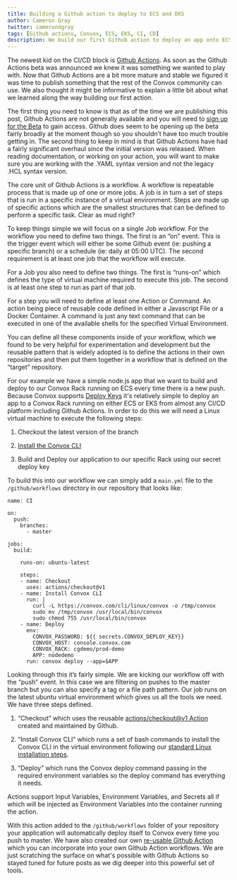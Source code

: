 ```yaml
---
title: Building a Github action to deploy to ECS and EKS
author: Cameron Gray
twitter: camerondgray
tags: [Github actions, Convox, ECS, EKS, CI, CD]
description: We build our first Github action to deploy an app onto ECS or EKS
---
```


The newest kid on the CI/CD block is [Github Actions](https://github.com/features/actions). As soon as the Github Actions beta was announced we knew it was something we wanted to play with. Now that Github Actions are a bit more mature and stable we figured it was time to publish something that the rest of the Convox community can use. We also thought it might be informative to explain a little bit about what we learned along the way building our first action.

The first thing you need to know is that as of the time we are publishing this post, Github Actions are not generally available and you will need to [sign up for the Beta](https://github.com/features/actions) to gain access. Github does seem to be opening up the beta fairly broadly at the moment though so you shouldn’t have too much trouble getting in. The second thing to keep in mind is that Github Actions have had a fairly significant overhaul since the initial version was released. When reading documentation, or working on your action, you will want to make sure you are working with the .YAML syntax version and not the legacy .HCL syntax version.

The core unit of Github Actions is a workflow. A workflow is repeatable process that is made up of one or more jobs. A job is in turn a set of steps that is run in a specific instance of a virtual environment.  Steps are made up of specific actions which are the smallest structures that can be defined to perform a specific task. Clear as mud right?

To keep things simple we will focus on a single Job workflow. For the workflow you need to define two things. The first is an “on” event. This is the trigger event which will either be some Github event (ie: pushing a specific branch) or a schedule (ie: daily at 05:00 UTC). The second requirement is at least one job that the workflow will execute.

For a Job you also need to define two things. The first is “runs-on” which defines the type of virtual machine required to execute this job. The second is at least one step to run as part of that job.

For a step you will need to define at least one Action or Command. An action being piece of reusable code defined in either a Javascript File or a Docker Container. A command is just any text command that can be executed in one of the available shells for the specified Virtual Environment.

You can define all these components inside of your workflow, which we found to be very helpful for experimentation and development but the reusable pattern that is widely adopted is to define the actions in their own repositories and then put them together in a workflow that is defined on the “target” repository. 

For our example we have a simple node.js app that we want to build and deploy to our Convox Rack running on ECS every time there is a new push. Because Convox supports [Deploy Keys](https://docs.convox.com/console/deploy-keys) it's relatively simple to deploy an app to a Convox Rack running on either ECS or EKS from almost any CI/CD platform including Github Actions. In order to do this we will need a Linux virtual machine to execute the following steps:

1. Checkout the latest version of the branch

2. [Install the Convox CLI](https://docs.convox.com/introduction/installation)

3. Build and Deploy our application to our specific Rack using our secret deploy key

To build this into our workflow we can simply add a `main.yml` file to the `/github/workflows` directory in our repository that looks like:

```
name: CI

on:
  push:
    branches:    
      - master

jobs:
  build:

    runs-on: ubuntu-latest
    
    steps:
    - name: Checkout
      uses: actions/checkout@v1
    - name: Install Convox CLI
      run: |
        curl -L https://convox.com/cli/linux/convox -o /tmp/convox
        sudo mv /tmp/convox /usr/local/bin/convox
        sudo chmod 755 /usr/local/bin/convox
    - name: Deploy
      env:
        CONVOX_PASSWORD: ${{ secrets.CONVOX_DEPLOY_KEY}}
        CONVOX_HOST: console.convox.com
        CONVOX_RACK: cgdemo/prod-demo
        APP: nodedemo
      run: convox deploy --app=$APP

```

Looking through this it’s fairly simple. We are kicking our workflow off with the “push” event. In this case we are filtering on pushes to the master branch but you can also specify a tag or a file path pattern. Our job runs on the latest ubuntu virtual environment which gives us all the tools we need. We have three steps defined.

1. “Checkout” which uses the reusable [actions/checkout@v1 Action](https://github.com/actions/checkout) created and maintained by Github.

2. “Install Convox CLI” which runs a set of bash commands to install the Convox CLI in the virtual environment following our [standard Linux installation steps](https://docs.convox.com/introduction/installation#linux).

3. “Deploy” which runs the Convox deploy command passing in the required environment variables so the deploy command has everything it needs.

Actions support Input Variables, Environment Variables, and Secrets all if which will be injected as Environment Variables into the container running the action.

With this action added to the `/github/workflows` folder of your repository your application will automatically deploy itself to Convox every time you push to master. We have also created our own [re-usable Github Action](https://github.com/convox/actions) which you can incorporate into your own Github Action workflows. We are just scratching the surface on what's possible with Github Actions so stayed tuned for future posts as we dig deeper into this powerful set of tools.
